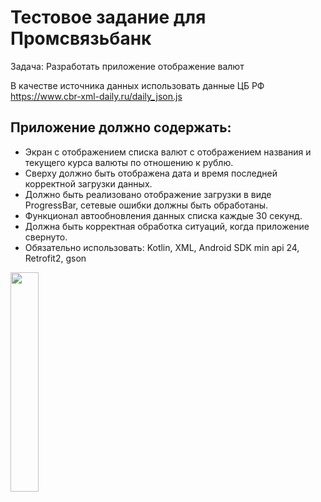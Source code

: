 
# Тестовое задание для Промсвязьбанк

Задача: Разработать приложение отображение валют

В качестве источника данных использовать данные ЦБ РФ https://www.cbr-xml-daily.ru/daily_json.js

## Приложение должно содержать:

- Экран с отображением списка валют с отображением названия и текущего курса валюты по отношению к рублю. 
- Сверху должно быть отображена дата и время последней корректной загрузки данных. 
- Должно быть реализовано отображение загрузки в виде ProgressBar, сетевые ошибки должны быть обработаны.
- Функционал автообновления данных списка каждые 30 секунд. 
- Должна быть корректная обработка ситуаций, когда приложение свернуто.
- Обязательно использовать: Kotlin, XML, Android SDK min api 24, Retrofit2, gson

<p float="left">
  <img src="./gitDock/one.png" width="30%" />
</p>
